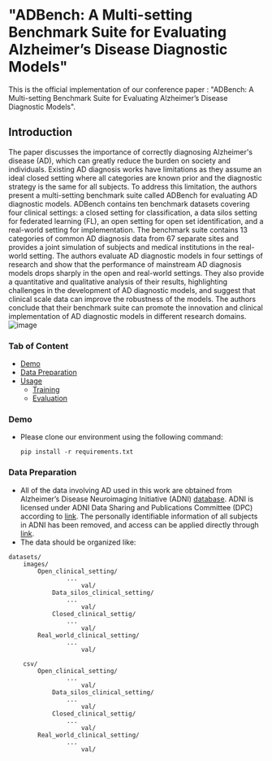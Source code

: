#  "ADBench: A Multi-setting Benchmark Suite for Evaluating Alzheimer’s Disease Diagnostic Models"


This is the official implementation of our conference paper : "ADBench: A Multi-setting Benchmark Suite for Evaluating Alzheimer’s Disease Diagnostic Models".

## Introduction

The paper discusses the importance of correctly diagnosing Alzheimer's disease (AD), which can greatly reduce the burden on society and individuals. Existing AD diagnosis works have limitations as they assume an ideal closed setting where all categories are known prior and the diagnostic strategy is the same for all subjects. To address this limitation, the authors present a multi-setting benchmark suite called ADBench for evaluating AD diagnostic models. ADBench contains ten benchmark datasets covering four clinical settings: a closed setting for classification, a data silos setting for federated learning (FL), an open setting for open set identification, and a real-world setting for implementation. The benchmark suite contains 13 categories of common AD diagnosis data from 67 separate sites and provides a joint simulation of subjects and medical institutions in the real-world setting. The authors evaluate AD diagnostic models in four settings of research and show that the performance of mainstream AD diagnosis models drops sharply in the open and real-world settings. They also provide a quantitative and qualitative analysis of their results, highlighting challenges in the development of AD diagnostic models, and suggest that clinical scale data can improve the robustness of the models. The authors conclude that their benchmark suite can promote the innovation and clinical implementation of AD diagnostic models in different research domains. 
![image](https://github.com/Only-Child/ADBench/blob/main/resources/framwork_1.png)

### Tab of Content
- [Demo](#5)
- [Data Preparation](#1)
- [Usage](#2)
  - [Training](#3)
  - [Evaluation](#4)
  <!-- - [Visualization](#5) -->
  
<span id="5"></span>
### Demo
- Please clone our environment using the following command:
  ```
  pip install -r requirements.txt
  ```


<span id="1"></span>
### Data Preparation
- All of the data involving AD used in this work are obtained from Alzheimer’s Disease Neuroimaging Initiative (ADNI) [database](http://adni.loni.usc.edu). ADNI is licensed under ADNI Data Sharing and Publications Committee (DPC) according to [link](https://adni.loni.usc.edu/data-samples/access-data/). The personally identifiable information of all subjects in ADNI has been removed, and access can be applied directly through [link](https://ida.loni.usc.edu/explore/jsp/register/register.jsp).
- The data should be organized like:

```
datasets/
    images/
        Open_clinical_setting/
        		...
				    val/
		    Data_silos_clinical_setting/
        		...
				    val/
		    Closed_clinical_settig/
        		...
				    val/
        Real_world_clinical_setting/
        		...
				    val/

    csv/
        Open_clinical_setting/
        		...
				    val/
		    Data_silos_clinical_setting/
        		...
				    val/
		    Closed_clinical_settig/
        		...
				    val/
        Real_world_clinical_setting/
        		...
				    val/
     
```
